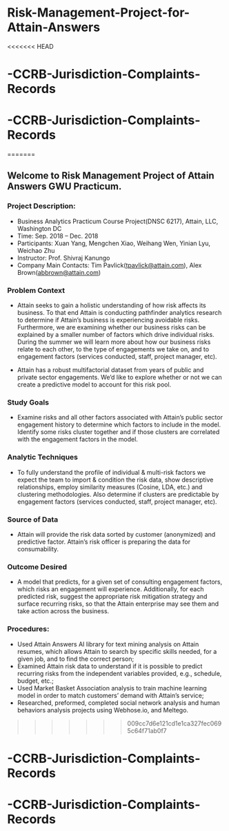 # Risk-Management-Project-for-Attain-Answers
<<<<<<< HEAD
# -CCRB-Jurisdiction-Complaints-Records
# -CCRB-Jurisdiction-Complaints-Records
=======

## Welcome to Risk Management Project of Attain Answers GWU Practicum.

### Project Description:
* Business Analytics Practicum Course Project(DNSC 6217), Attain, LLC, Washington DC
* Time: Sep. 2018 – Dec. 2018
* Participants: Xuan Yang, Mengchen Xiao, Weihang Wen, Yinian Lyu, Weichao Zhu
* Instructor: Prof. Shivraj Kanungo
* Company Main Contacts: Tim Pavlick(tpavlick@attain.com), Alex Brown(abbrown@attain.com)

### Problem Context
* Attain seeks to gain a holistic understanding of how risk affects its business. To that end Attain is conducting pathfinder analytics research to determine if Attain’s business is experiencing avoidable risks. Furthermore, we are examining whether our business risks can be explained by a smaller number of factors which drive individual risks.  During the summer we will learn more about how our business risks relate to each other, to the type of engagements we take on, and to engagement factors (services conducted, staff, project manager, etc).

* Attain has a robust multifactorial dataset from years of public and private sector engagements. We’d like to explore whether or not we can create a predictive model to account for this risk pool.

### Study Goals
* Examine risks and all other factors associated with Attain’s public sector engagement history to determine which factors to include in the model.  Identify some risks cluster together and if those clusters are correlated with the engagement factors in the model.

### Analytic Techniques
* To fully understand the profile of individual & multi-risk factors we expect the team to import & condition the risk data, show descriptive relationships, employ similarity measures (Cosine, LDA, etc.) and clustering methodologies. Also determine if clusters are predictable by engagement factors (services conducted, staff, project manager, etc).

### Source of Data
* Attain will provide the risk data sorted by customer (anonymized) and predictive factor.  Attain’s risk officer is preparing the data for consumability.

### Outcome Desired
* A model that predicts, for a given set of consulting engagement factors, which risks an engagement will experience.  Additionally, for each predicted risk, suggest the appropriate risk mitigation strategy and surface recurring risks, so that the Attain enterprise may see them and take action across the business.

### Procedures:
* Used Attain Answers AI library for text mining analysis on Attain resumes, which allows Attain to search by specific skills needed, for a given job, and to find the correct person; 
* Examined Attain risk data to understand if it is possible to predict recurring risks from the independent variables provided, e.g., schedule, budget, etc.; 
* Used Market Basket Association analysis to train machine learning model in order to match customers’ demand with Attain’s service;
* Researched, preformed, completed social network analysis and human behaviors analysis projects using Webhose.io, and Meltego.
>>>>>>> 009cc7d6e121cd1e1ca327fec0695c64f71ab0f7
# -CCRB-Jurisdiction-Complaints-Records
# -CCRB-Jurisdiction-Complaints-Records
